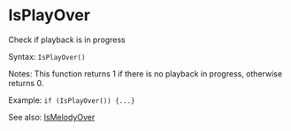 # IsPlayOver

Check if playback is in progress

Syntax: `IsPlayOver()`

Notes: This function returns 1 if there is no playback in progress, otherwise returns 0.

Example: `if (IsPlayOver()) {...}`

See also: [IsMelodyOver](/api-native-functions/ismelodyover.md)

